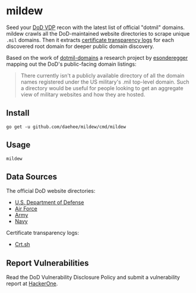 # mildew

Seed your [DoD VDP](https://hackerone.com/deptofdefense) recon with the latest list of official "dotmil" domains. mildew crawls all the DoD-maintained website directories to scrape unique `.mil` domains. Then it extracts [certificate transparency logs](https://www.certificate-transparency.org/what-is-ct) for each discovered root domain for deeper public domain discovery.

Based on the work of [dotmil-domains](https://github.com/esonderegger/dotmil-domains/) a research project by [esonderegger](https://twitter.com/esonderegger) mapping out the DoD's public-facing domain listings:
> There currently isn't a publicly available directory of all the domain names registered under the US military's .mil top-level domain. Such a directory would be useful for people looking to get an aggregate view of military websites and how they are hosted.

## Install
```
go get -u github.com/daehee/mildew/cmd/mildew
```

## Usage
```
mildew
```

## Data Sources
The official DoD website directories:
* [U.S. Department of Defense](https://www.defense.gov/Resources/Military-Departments/DOD-Websites/)
* [Air Force](http://www.af.mil/AFSites.aspx)
* [Army](http://www.army.mil/info/a-z/)
* [Navy](https://www.navy.mil/Resources/Navy-Directory/)

Certificate transparency logs:
* [Crt.sh](https://crt.sh)

## Report Vulnerabilities
Read the DoD Vulnerability Disclosure Policy and submit a vulnerability report at [HackerOne](https://hackerone.com/deptofdefense).
